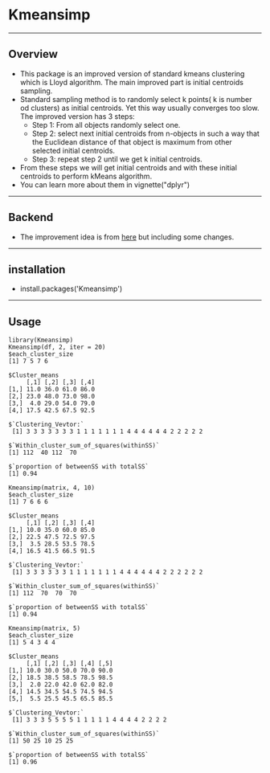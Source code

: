 # Kmeansimp
----
## Overview
* This package is an improved version of standard kmeans clustering which is Lloyd algorithm. The main improved part is initial centroids sampling. 
* Standard sampling method is to randomly select k points( k is number od clusters) as initial centroids. Yet this way usually converges too slow. The improved 
version has 3 steps:
   * Step 1: From all objects randomly select one. 
   * Step 2: select next initial centroids from n-objects in such a way that the Euclidean distance
of that object is maximum from other selected initial centroids.
   * Step 3: repeat step 2 until we get k initial centroids. <br>
 * From these steps we will get initial centroids and with these initial centroids to perform kMeans algorithm. <br>
 * You can learn more about them in vignette("dplyr")
----

## Backend
* The improvement idea is from [here](https://www.ijcsmc.com/docs/papers/July2013/V2I7201338.pdf) but including some changes.
----

## installation
* install.packages('Kmeansimp')
----
## Usage
```{r}
library(Kmeansimp) 
Kmeansimp(df, 2, iter = 20) 
$each_cluster_size
[1] 7 5 7 6

$Cluster_means
     [,1] [,2] [,3] [,4]
[1,] 11.0 36.0 61.0 86.0
[2,] 23.0 48.0 73.0 98.0
[3,]  4.0 29.0 54.0 79.0
[4,] 17.5 42.5 67.5 92.5

$`Clustering_Vevtor:`
 [1] 3 3 3 3 3 3 3 1 1 1 1 1 1 1 4 4 4 4 4 4 2 2 2 2 2

$`Within_cluster_sum_of_squares(withinSS)`
[1] 112  40 112  70

$`proportion of betweenSS with totalSS`
[1] 0.94

Kmeansimp(matrix, 4, 10) 
$each_cluster_size
[1] 7 6 6 6

$Cluster_means
     [,1] [,2] [,3] [,4]
[1,] 10.0 35.0 60.0 85.0
[2,] 22.5 47.5 72.5 97.5
[3,]  3.5 28.5 53.5 78.5
[4,] 16.5 41.5 66.5 91.5

$`Clustering_Vevtor:`
 [1] 3 3 3 3 3 3 1 1 1 1 1 1 1 4 4 4 4 4 4 2 2 2 2 2 2

$`Within_cluster_sum_of_squares(withinSS)`
[1] 112  70  70  70

$`proportion of betweenSS with totalSS`
[1] 0.94

Kmeansimp(matrix, 5)
$each_cluster_size
[1] 5 4 3 4 4

$Cluster_means
     [,1] [,2] [,3] [,4] [,5]
[1,] 10.0 30.0 50.0 70.0 90.0
[2,] 18.5 38.5 58.5 78.5 98.5
[3,]  2.0 22.0 42.0 62.0 82.0
[4,] 14.5 34.5 54.5 74.5 94.5
[5,]  5.5 25.5 45.5 65.5 85.5

$`Clustering_Vevtor:`
 [1] 3 3 3 5 5 5 5 1 1 1 1 1 4 4 4 4 2 2 2 2

$`Within_cluster_sum_of_squares(withinSS)`
[1] 50 25 10 25 25

$`proportion of betweenSS with totalSS`
[1] 0.96
```
